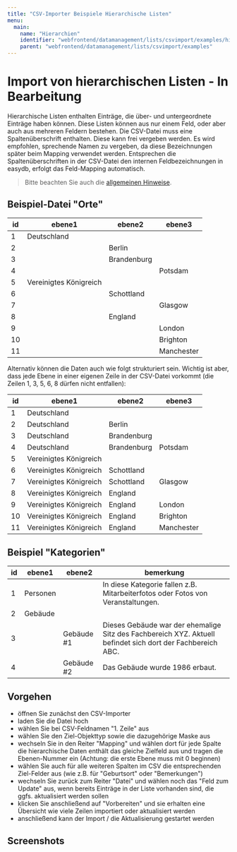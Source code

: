 ```yaml
---
title: "CSV-Importer Beispiele Hierarchische Listen"
menu:
  main:
    name: "Hierarchien"
    identifier: "webfrontend/datamanagement/lists/csvimport/examples/hierarchies"
    parent: "webfrontend/datamanagement/lists/csvimport/examples"
---
```

# Import von hierarchischen Listen - In Bearbeitung

Hierarchische Listen enthalten Einträge, die über- und untergeordnete Einträge haben können. Diese Listen können aus nur einem Feld, oder aber auch aus mehreren Feldern bestehen. Die CSV-Datei muss eine Spaltenüberschrift enthalten. Diese kann frei vergeben werden. Es wird empfohlen, sprechende Namen zu vergeben, da diese Bezeichnungen später beim Mapping verwendet werden. Entsprechen die Spaltenüberschriften in der CSV-Datei den internen Feldbezeichnungen in easydb, erfolgt das Feld-Mapping automatisch.

> Bitte beachten Sie auch die [allgemeinen Hinweise](../../general).

## Beispiel-Datei "Orte"

| id   | ebene1                 | ebene2      | ebene3     |
| ---- | ---------------------- | ----------- | ---------- |
| 1    | Deutschland            |             |            |
| 2    |                        | Berlin      |            |
| 3    |                        | Brandenburg |            |
| 4    |                        |             | Potsdam    |
| 5    | Vereinigtes Königreich |             |            |
| 6    |                        | Schottland  |            |
| 7    |                        |             | Glasgow    |
| 8    |                        | England     |            |
| 9    |                        |             | London     |
| 10   |                        |             | Brighton   |
| 11   |                        |             | Manchester |



Alternativ können die Daten auch wie folgt strukturiert sein. Wichtig ist aber, dass jede Ebene in einer eigenen Zeile in der CSV-Datei vorkommt (die Zeilen 1, 3, 5, 6, 8 dürfen nicht entfallen):

| id   | ebene1                 | ebene2      | ebene3     |
| ---- | ---------------------- | ----------- | ---------- |
| 1    | Deutschland            |             |            |
| 2    | Deutschland            | Berlin      |            |
| 3    | Deutschland            | Brandenburg |            |
| 4    | Deutschland            | Brandenburg | Potsdam    |
| 5    | Vereinigtes Königreich |             |            |
| 6    | Vereinigtes Königreich | Schottland  |            |
| 7    | Vereinigtes Königreich | Schottland  | Glasgow    |
| 8    | Vereinigtes Königreich | England     |            |
| 9    | Vereinigtes Königreich | England     | London     |
| 10   | Vereinigtes Königreich | England     | Brighton   |
| 11   | Vereinigtes Königreich | England     | Manchester |



## Beispiel "Kategorien"

| id   | ebene1   | ebene2     | bemerkung                                                    |
| ---- | -------- | ---------- | ------------------------------------------------------------ |
| 1    | Personen |            | In diese Kategorie fallen z.B. Mitarbeiterfotos oder Fotos von Veranstaltungen. |
| 2    | Gebäude  |            |                                                              |
| 3    |          | Gebäude #1 | Dieses Gebäude war der ehemalige Sitz des Fachbereich XYZ. Aktuell befindet sich dort der Fachbereich ABC. |
| 4    |          | Gebäude #2 | Das Gebäude wurde 1986 erbaut.                               |



## Vorgehen

- öffnen Sie zunächst den CSV-Importer
- laden Sie die Datei hoch
- wählen Sie bei CSV-Feldnamen "1. Zeile" aus
- wählen Sie den Ziel-Objekttyp sowie die dazugehörige Maske aus
- wechseln Sie in den Reiter "Mapping" und wählen dort für jede Spalte die hierarchische Daten enthält das gleiche Zielfeld aus und tragen die Ebenen-Nummer ein (Achtung: die erste Ebene muss mit 0 beginnen)
- wählen Sie auch für alle weiteren Spalten im CSV die entsprechenden Ziel-Felder aus (wie z.B. für "Geburtsort" oder "Bemerkungen")
- wechseln Sie zurück zum Reiter "Datei" und wählen noch das "Feld zum Update" aus, wenn bereits Einträge in der Liste vorhanden sind, die ggfs. aktualisiert werden sollen
- klicken Sie anschließend auf "Vorbereiten" und sie erhalten eine Übersicht wie viele Zeilen importiert oder aktualisiert werden
- anschließend kann der Import / die Aktualisierung gestartet werden



## Screenshots





